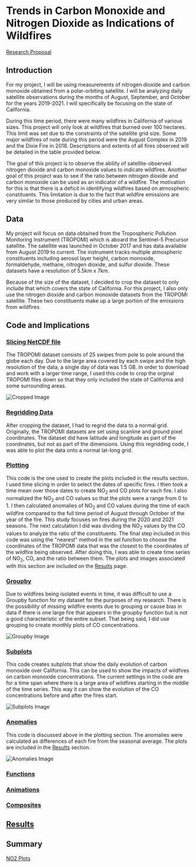 # Trends in Carbon Monoxide and Nitrogen Dioxide as Indications of Wildfires

[Research Proposal](https://averstynen.github.io/CLIM680Project/proposal.html)

## Introduction

For my project, I will be using measurements of nitrogen dioxide and carbon monoxide obtained from a polar-orbiting satellite.
I will be analyzing daily satellite observations during the months of August, September, and October for the years 2019-2021. I will specifically be focusing on the state of California.

During this time period, there were many wildfires in California of various sizes. This project will only look at wildfires that burned over 100 hectares. This limit was set due to the constraints of the satellite grid size. Some major wildfires of note during this period were the August Complex in 2019 and the Dixie Fire in 2018. Descriptions and extents of all fires observed will be detailed in the table provided below.

The goal of this project is to observe the ability of satellite-observed nitrogen dioxide and carbon monoxide values to indicate wildfires. Another goal of this project was to see if the ratio between nitrogen dioxide and carbon monoxide can be used as an indicator of a wildfire. The motivation for this is that there is a deficit in identifying wildfires based on atmospheric constituents. This limitation is due to the fact that wildfire emissions are very similar to those produced by cities and urban areas. 

## Data

My project will focus on data obtained from the Tropospheric Pollution Monitoring Instrument (TROPOMI) which is aboard the Sentinel-5 Precursor satellite. The satellite was launched in October 2017 and has data available from August 2019 to current. The instrument tracks multiple atmospheric constituents including aerosol layer height, carbon monoxide, formaldehyde, methane, nitrogen dioxide, and sulfur dioxide. These datasets have a resolution of
5.5km x 7km.

Because of the size of the dataset, I decided to crop the dataset to only include that which covers the state of California. For this project, I also only use the nitrogen dioxide and carbon monoxide datasets from the TROPOMI satellite. These two constituents make up a large portion of the emissions from wildfires. 

## Code and Implications

### [Slicing NetCDF file](https://averstynen.github.io/CLIM680Project/CropTROPOMI.ipynb)

The TROPOMI dataset consists of 25 swipes from pole to pole around the globe each day. Due to the large area covered by each swipe and the high resolution of the data, a single day of data was 1.5 GB. In order to download and work with a larger time range, I used this code to crop the orginal TROPOMI files down so that they only included the state of California and some surrounding areas. 

![Cropped Image](Cropped.png)

### [Regridding Data](https://averstynen.github.io/CLIM680Project/tropomi_regrid.ipynb)

After cropping the dataset, I had to regrid the data to a normal grid. Originally, the TROPOMI datasets are set using scanline and ground pixel coordinates. The dataset did have latitude and longitude as part of the coordinates, but not as part of the dimensions. Using this regridding code, I was able to plot the data onto a normal lat-long grid.

### [Plotting](https://averstynen.github.io/CLIM680Project/ClimateData_Project.ipynb)

This code is the one used to create the plots included in the results section. I used time slicing in order to select the dates of specific fires. I then took a time mean over those dates to create NO<sub>2</sub> and CO plots for each fire. I also normalized the NO<sub>2</sub> and CO values so that the plots were a range from 0 to 1. I then calculated anomalies of NO<sub>2</sub> and CO values during the time of each wildfire compared to the full time period of August through October of the year of the fire. This study focuses on fires during the 2020 and 2021 seasons. The next calculation I did was dividing the NO<sub>2</sub> values by the CO values to analyze the ratio of the constituents. The final step included in this code was using the "nearest" method in the sel function to choose the coordinates of the TROPOMI data that was the closest to the coordinates of the wildfire being observed. After doing this, I was able to create time series of NO<sub>2</sub>, CO, and the ratio between them. The plots and images associated with this section are included on the [Results](https://averstynen.github.io/CLIM680Project/Results.html) page.

### [Groupby](https://averstynen.github.io/CLIM680Project/CLIM680_HW2_Attempt2.ipynb)

Due to wildfires being isolated events in time, it was difficult to use a Groupby function for my dataset for the purposes of my research. There is the possibility of missing wildfire events due to grouping or cause bias in data if there is one large fire that appears in the groupby function but is not a good characteristic of the entire subset. That being said, I did use grouping to create monthly plots of CO concentrations. 

![Groupby Image](CO_groupby.png)

### [Subplots](https://averstynen.github.io/CLIM680Project/ClimateData_subplots.ipynb)

This code creates subplots that show the daily evolution of carbon monoxide over California. This can be used to show the impacts of wildfires on carbon monoxide concentrations. The current settings in the code are for a time span where there is a large area of wildfires starting in the middle of the time series. This way it can show the evolution of the CO concentrations before and after the fires start.

![Subplots Image](co_subplots.png)

### [Anomalies](https://averstynen.github.io/CLIM680Project/ClimateData_Project.ipynb)

This code is discussed above in the plotting section. The anomalies were calculated as differences of each fire from the seasonal average. The plots are included in the [Results](https://averstynen.github.io/CLIM680Project/Results.html) section.

![Anomalies Image](ant_coanoms.png)

### [Functions](https://averstynen.github.io/CLIM680Project/ClimateData_Project.ipynb)

### [Animations](https://averstynen.github.io/CLIM680Project/TROPOMI_monthlygif.ipynb)

### [Composites](https://averstynen.github.io/CLIM680Project/CLIM680_HW3_Attempt2.ipynb)

## [Results](https://averstynen.github.io/CLIM680Project/Results.html)

## Summary

[NO2 Plots](https://averstynen.github.io/CLIM680Project/NO2.html)
